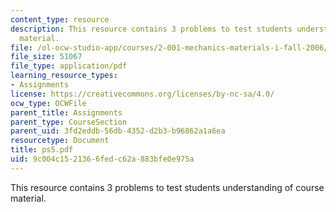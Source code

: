 ```yaml
---
content_type: resource
description: This resource contains 3 problems to test students understanding of course
  material.
file: /ol-ocw-studio-app/courses/2-001-mechanics-materials-i-fall-2006/9c004c1521366fedc62a883bfe0e975a_ps5.pdf
file_size: 51067
file_type: application/pdf
learning_resource_types:
- Assignments
license: https://creativecommons.org/licenses/by-nc-sa/4.0/
ocw_type: OCWFile
parent_title: Assignments
parent_type: CourseSection
parent_uid: 3fd2eddb-56db-4352-d2b3-b96862a1a6ea
resourcetype: Document
title: ps5.pdf
uid: 9c004c15-2136-6fed-c62a-883bfe0e975a
---
```

This resource contains 3 problems to test students understanding of course material.